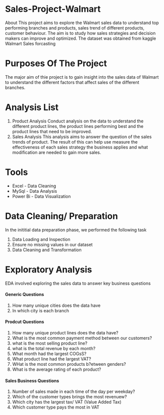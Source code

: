 # Sales-Project-Walmart
About
This project aims to explore the Walmart sales data to understand top performing branches and products, sales trend of different products, customer behaviour. The aim is to study how sales strategies and decision makers can improve and optimized.
The dataset was obtained from kaggle Walmart Sales forcasting

# Purposes Of The Project
The major aim of thie project is to gain insight into the sales data of Walmart to understand the different factors that affect sales of the different branches.

# Analysis List
1.  Product Analysis
    Conduct analysis on the data to understand the different product lines, the product lines performing best and the product lines that need to be improved.
2.  Sales Analysis
    This analysis aims to answer the question of the sales trends of product. The result of this can help use measure the effectiveness of each sales strategy the business applies and what modification are needed to gain more sales.

# Tools
- Excel - Data Cleaning
- MySql - Data Analysis
- Power Bi - Data Visualization

# Data Cleaning/ Preparation
In the inititial data preparation phase, we performed the following task
1. Data Loading and Inspection
2. Ensure no missing values in our dataset
3. Data Cleaning and Transformation

# Exploratory Analysis
EDA involved exploring the sales data to answer key business questions

####   Generic Questions
1. How many unique cities does the data have
2. In which city is each branch

####  Prodcut Questions
1. How many unique product lines does the data have?
2. What is the most common payment method between our customers?
3. what is the most selling product line?
4. what is the total revenue by each month?
5. What month had the largest COGsS?
6. What product line had the largest VAT?
7. WHat is the most common products b?etween genders?
8. What is the average rating of each product?

#### Sales Business Questions
1. Number of sales made in each time of the day per weekday?
2. Which of the customer types brings the most revenuew?
3. Which city has the largest tax/ VAT (Value Added Tax)
4. Which customer type pays the most in VAT
